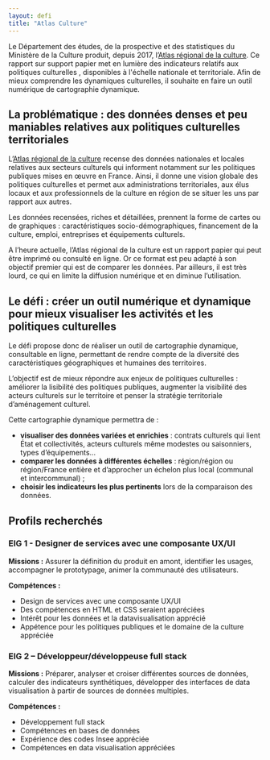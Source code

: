 ```yaml
---
layout: defi
title: "Atlas Culture"
---
```


Le Département des études, de la prospective et des statistiques du Ministère de la Culture produit, depuis 2017, l’[Atlas régional de la culture](https://www.culture.gouv.fr/Sites-thematiques/Etudes-et-statistiques/Publications/Collections-d-ouvrages/Atlas-regional-de-la-culture). Ce rapport sur support papier met en lumière des indicateurs relatifs aux  politiques culturelles , disponibles à l'échelle nationale et territoriale. Afin de mieux comprendre les dynamiques culturelles, il souhaite en faire un outil numérique de cartographie dynamique.

## La problématique : des données denses et peu maniables relatives aux  politiques culturelles territoriales 

L’[Atlas régional de la culture](https://www.culture.gouv.fr/Sites-thematiques/Etudes-et-statistiques/Publications/Collections-d-ouvrages/Atlas-regional-de-la-culture) recense des données nationales et locales relatives aux secteurs culturels qui informent notamment sur les politiques publiques mises en œuvre en France. Ainsi, il donne une vision globale des politiques culturelles et permet aux administrations territoriales, aux élus locaux et aux professionnels de la culture en région de se situer les uns par rapport aux autres. 

Les données recensées, riches et détaillées,  prennent la forme de cartes ou de graphiques : caractéristiques socio-démographiques, financement de la culture, emploi, entreprises et équipements culturels. 

A l’heure actuelle, l’Atlas régional de la culture est un rapport papier qui peut être imprimé ou consulté en ligne. Or ce format est peu adapté à son objectif premier qui est de comparer les données. Par ailleurs, il est très lourd, ce qui en limite la diffusion numérique et en diminue l’utilisation.

## Le défi : créer un outil numérique et dynamique pour mieux visualiser les activités et les politiques culturelles

Le défi propose donc de réaliser un outil de cartographie dynamique, consultable en ligne, permettant de rendre compte de la diversité des caractéristiques géographiques et humaines des territoires.

L’objectif est de mieux répondre aux enjeux de politiques culturelles : améliorer la lisibilité des politiques publiques, augmenter la visibilité des acteurs culturels sur le territoire et penser la stratégie territoriale d’aménagement culturel. 

Cette cartographie dynamique permettra de : 
- **visualiser des données variées et enrichies** : contrats culturels qui lient État et collectivités, acteurs culturels même modestes ou saisonniers, types d’équipements…
- **comparer les données à différentes échelles** : région/région ou région/France entière et d’approcher un échelon plus local (communal et intercommunal) ;
- **choisir les indicateurs les plus pertinents** lors de la comparaison des données.

## Profils recherchés
### EIG 1 - Designer de services avec une composante UX/UI
**Missions :** Assurer la définition du produit en amont, identifier les usages, accompagner le prototypage, animer la communauté des utilisateurs.

**Compétences :**
- Design de services avec une composante UX/UI
- Des compétences en HTML et CSS seraient appréciées
- Intérêt pour les données et la datavisualisation apprécié
- Appétence pour les politiques publiques et le domaine de la culture appréciée

### EIG 2 – Développeur/développeuse full stack
**Missions :** Préparer, analyser et croiser différentes sources de données, calculer des indicateurs synthétiques, développer des interfaces de data visualisation à partir de sources de données multiples.

**Compétences :**
- Développement full stack
- Compétences en bases de données
- Expérience des codes Insee appréciée
- Compétences en data visualisation appréciées
